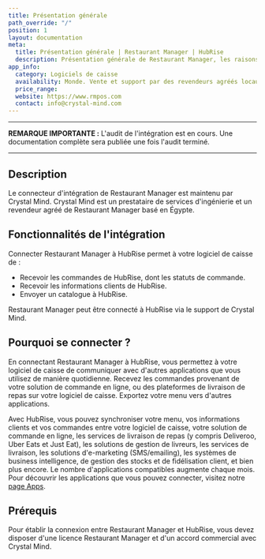 ```yaml
---
title: Présentation générale
path_override: "/"
position: 1
layout: documentation
meta:
  title: Présentation générale | Restaurant Manager | HubRise
  description: Présentation générale de Restaurant Manager, les raisons de connecter votre caisse à HubRise et les fonctionnalités de l'intégration avec HubRise.
app_info:
  category: Logiciels de caisse
  availability: Monde. Vente et support par des revendeurs agréés locaux.
  price_range:
  website: https://www.rmpos.com
  contact: info@crystal-mind.com
---
```


---

**REMARQUE IMPORTANTE :** L'audit de l'intégration est en cours. Une documentation complète sera publiée une fois l'audit terminé.

---

## Description

Le connecteur d'intégration de Restaurant Manager est maintenu par Crystal Mind. Crystal Mind est un prestataire de services d'ingénierie et un revendeur agréé de Restaurant Manager basé en Égypte.

## Fonctionnalités de l'intégration

Connecter Restaurant Manager à HubRise permet à votre logiciel de caisse de :

- Recevoir les commandes de HubRise, dont les statuts de commande.
- Recevoir les informations clients de HubRise.
- Envoyer un catalogue à HubRise.

Restaurant Manager peut être connecté à HubRise via le support de Crystal Mind.

## Pourquoi se connecter ?

En connectant Restaurant Manager à HubRise, vous permettez à votre logiciel de caisse de communiquer avec d'autres applications que vous utilisez de manière quotidienne. Recevez les commandes provenant de votre solution de commande en ligne, ou des plateformes de livraison de repas sur votre logiciel de caisse. Exportez votre menu vers d'autres applications.

Avec HubRise, vous pouvez synchroniser votre menu, vos informations clients et vos commandes entre votre logiciel de caisse, votre solution de commande en ligne, les services de livraison de repas (y compris Deliveroo, Uber Eats et Just Eat), les solutions de gestion de livreurs, les services de livraison, les solutions d'e-marketing (SMS/emailing), les systèmes de business intelligence, de gestion des stocks et de fidélisation client, et bien plus encore. Le nombre d'applications compatibles augmente chaque mois. Pour découvrir les applications que vous pouvez connecter, visitez notre [page Apps](/apps).

## Prérequis

Pour établir la connexion entre Restaurant Manager et HubRise, vous devez disposer d'une licence Restaurant Manager et d'un accord commercial avec Crystal Mind.

